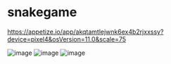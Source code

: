 # snakegame

https://appetize.io/app/akqtamtlejwnk6ex4b2rjxxssy?device=pixel4&osVersion=11.0&scale=75

![image](https://user-images.githubusercontent.com/88281057/179054735-39736ea3-4063-404e-bbcd-623c2a804055.png)
![image](https://user-images.githubusercontent.com/88281057/179054781-e833f09c-88a2-444f-9d2f-1b92678e33f2.png)
![image](https://user-images.githubusercontent.com/88281057/179054850-7ed8be19-da86-43df-9b40-eb564ffc7ca3.png)


